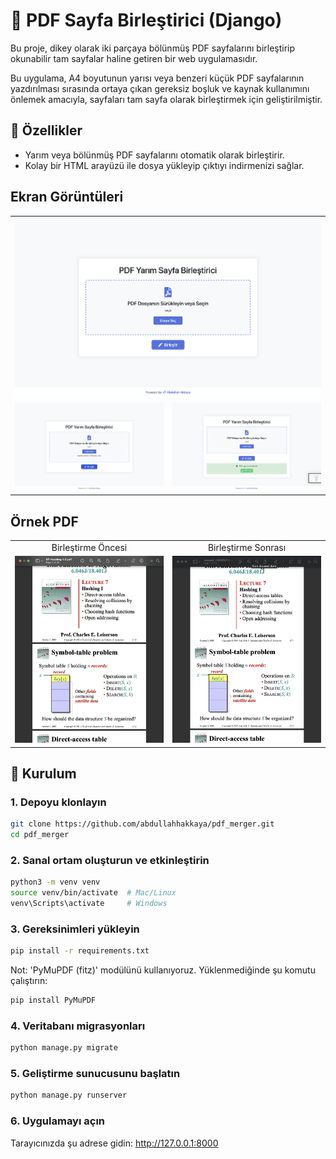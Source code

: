 # 📄 PDF Sayfa Birleştirici (Django)

Bu proje, dikey olarak iki parçaya bölünmüş PDF sayfalarını birleştirip okunabilir tam sayfalar haline getiren bir web uygulamasıdır.

Bu uygulama, A4 boyutunun yarısı veya benzeri küçük PDF sayfalarının yazdırılması sırasında ortaya çıkan gereksiz boşluk ve kaynak kullanımını önlemek amacıyla, sayfaları tam sayfa olarak birleştirmek için geliştirilmiştir.

## 🚀 Özellikler

- Yarım veya bölünmüş PDF sayfalarını otomatik olarak birleştirir.
- Kolay bir HTML arayüzü ile dosya yükleyip çıktıyı indirmenizi sağlar.

## Ekran Görüntüleri

<table>
  <tr>
    <td colspan=2 ><img src="https://raw.githubusercontent.com/abdullahhakkaya/pdf_merger/main/static/images/index-1.png"/></td>
  </tr>
  <tr>
    <td><img src="https://raw.githubusercontent.com/abdullahhakkaya/pdf_merger/main/static/images/index-2.png"/></td>
    <td><img src="https://raw.githubusercontent.com/abdullahhakkaya/pdf_merger/main/static/images/index-3.png"/></td>
  </tr>
</table>


## Örnek PDF

<table>
  <tr>
    <td><center>Birleştirme Öncesi</center></td>
    <td><center>Birleştirme Sonrası</center></td>
  </tr>
  <tr>
    <td><img src="https://raw.githubusercontent.com/abdullahhakkaya/pdf_merger/main/static/images/pdf-1.png"/></td>
    <td><img src="https://raw.githubusercontent.com/abdullahhakkaya/pdf_merger/main/static/images/pdf-2.png"/></td>
  </tr>
</table>


## 🧰 Kurulum

### 1. Depoyu klonlayın
```bash
git clone https://github.com/abdullahhakkaya/pdf_merger.git
cd pdf_merger
```

### 2. Sanal ortam oluşturun ve etkinleştirin
```bash
python3 -m venv venv
source venv/bin/activate  # Mac/Linux
venv\Scripts\activate     # Windows
```

### 3. Gereksinimleri yükleyin
```bash
pip install -r requirements.txt
```
Not: 'PyMuPDF (fitz)' modülünü kullanıyoruz. Yüklenmediğinde şu komutu çalıştırın:
```bash
pip install PyMuPDF
```

### 4. Veritabanı migrasyonları
```bash
python manage.py migrate
```

### 5. Geliştirme sunucusunu başlatın
```bash
python manage.py runserver
```

### 6. Uygulamayı açın
Tarayıcınızda şu adrese gidin:
http://127.0.0.1:8000

